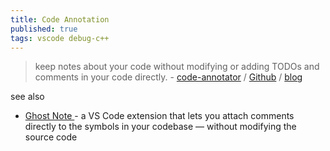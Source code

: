 ```yaml
---
title: Code Annotation
published: true
tags: vscode debug-c++
---
```

> keep notes about your code without modifying or adding TODOs and comments in your code directly. - [code-annotator](https://marketplace.visualstudio.com/items?itemName=DaleCover.code-annotator) / [Github](https://github.com/thamara/vscode-code-annotation?tab=readme-ov-file#code-annotation) / [blog](https://thamara.dev/posts/code-annotation-a-vscode-extension/)

see also
- [Ghost Note ](https://marketplace.visualstudio.com/items?itemName=leytonoday.ghost-note) -  a VS Code extension that lets you attach comments directly to the symbols in your codebase — without modifying the source code
